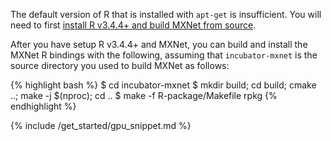 The default version of R that is installed with `apt-get` is insufficient. You will need
to first [install R v3.4.4+ and build MXNet from source](/get_started/ubuntu_setup.html#install-the-mxnet-package-for-r).

After you have setup R v3.4.4+ and MXNet, you can build and install the MXNet R bindings
with the
following, assuming that `incubator-mxnet` is the source directory you used to build
MXNet as follows:

{% highlight bash %}
$ cd incubator-mxnet
$ mkdir build; cd build; cmake ..; make -j $(nproc); cd ..
$ make -f R-package/Makefile rpkg
{% endhighlight %}

{% include /get_started/gpu_snippet.md %}
